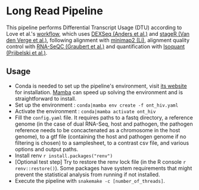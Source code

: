 # Long Read Pipeline
This pipeline performs Differential Transcript Usage (DTU) according to Love et al.'s [workflow](https://doi.org/10.12688/f1000research.15398.3), which uses [DEXSeq (Anders et al.)](https://doi.org/10.1101/gr.133744.111) and [stageR (Van den Verge et al.)](https://doi.org/10.1186/s13059-017-1277-0), following alignment with [minimap2 (Li)](https://doi.org/10.1093/bioinformatics/btab705), alignment quality control with [RNA-SeQC (Graubert et al.)](https://doi.org/10.1093/bioinformatics/btab135) and quantification with [Isoquant (Prjibelski et al.)](https://doi.org/10.1038/s41587-022-01565-y).

## Usage
- Conda is needed to set up the pipeline's environment, visit [its website](https://docs.conda.io/projects/conda/en/latest/user-guide/install/index.html) for installation. [Mamba](mamba.readthedocs.io/) can speed up solving the environment and is straightforward to install.
- Set up the environment : `conda|mamba env create -f ont_hiv.yaml`
- Activate the environment : `conda|mamba activate ont_hiv`
- Fill the `config.yaml` file. It requires paths to a fastq directory, a reference genome (in the case of dual RNA-Seq, host and pathogen, the pathogen reference needs to be concactenated as a chromosome in the host genome), to a gtf file (containing the host and pathogen genome if no filtering is chosen) to a samplesheet, to a contrast csv file, and various options and output paths.
- Install renv ```r install.packages("renv")```
- [Optional test step] Try to restore the renv lock file (in the R console ```r renv::restore()```). Some packages have system requirements that might prevent the statistical analysis from running if not installed.
- Execute the pipeline with ```snakemake -c [number_of_threads]```.

